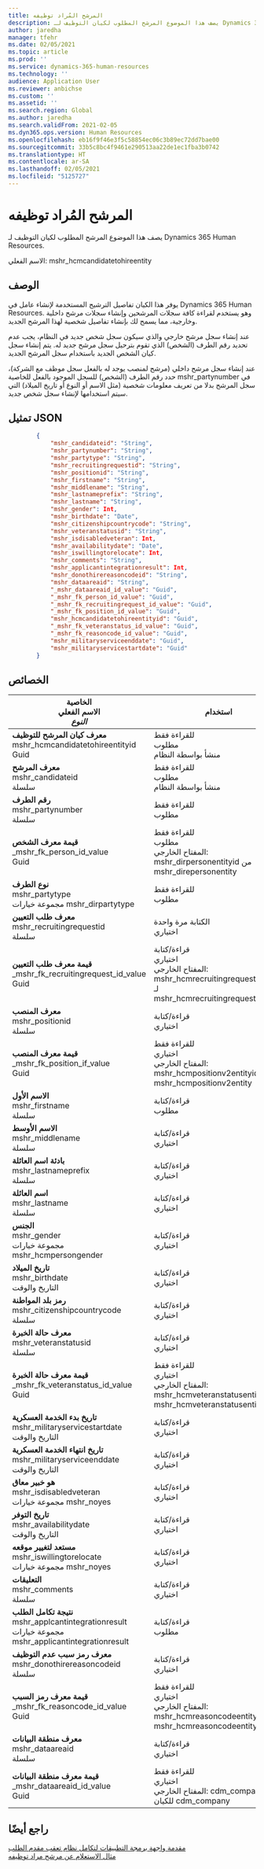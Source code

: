 ```yaml
---
title: المرشح المُراد توظيفه
description: يصف هذا الموضوع المرشح المطلوب لكيان التوظيف لـ Dynamics 365 Human Resources.
author: jaredha
manager: tfehr
ms.date: 02/05/2021
ms.topic: article
ms.prod: ''
ms.service: dynamics-365-human-resources
ms.technology: ''
audience: Application User
ms.reviewer: anbichse
ms.custom: ''
ms.assetid: ''
ms.search.region: Global
ms.author: jaredha
ms.search.validFrom: 2021-02-05
ms.dyn365.ops.version: Human Resources
ms.openlocfilehash: eb16f9f46e3f5c58854ec06c3b89ec72dd7bae00
ms.sourcegitcommit: 33b5c8bc4f9461e290513aa22de1ec1fba3b0742
ms.translationtype: HT
ms.contentlocale: ar-SA
ms.lasthandoff: 02/05/2021
ms.locfileid: "5125727"
---
```

# <a name="candidate-to-hire"></a>المرشح المُراد توظيفه

يصف هذا الموضوع المرشح المطلوب لكيان التوظيف لـ Dynamics 365 Human Resources.

الاسم الفعلي: mshr_hcmcandidatetohireentity

## <a name="description"></a>الوصف

يوفر هذا الكيان تفاصيل الترشيح المستخدمة لإنشاء عامل في Dynamics 365 Human Resources. وهو يستخدم لقراءة كافة سجلات المرشحين وإنشاء سجلات مرشح داخلية وخارجية، مما يسمح لك بإنشاء تفاصيل شخصية لهذا المرشح الجديد.

عند إنشاء سجل مرشح خارجي والذي سيكون سجل شخص جديد في النظام، يجب عدم تحديد رقم الطرف (الشخص) الذي تقوم بترحيل سجل مرشح جديد له. يتم إنشاء سجل كيان الشخص الجديد باستخدام سجل المرشح الجديد.

عند إنشاء سجل مرشح داخلي (مرشح لمنصب يوجد له بالفعل سجل موظف مع الشركة)، حدد رقم الطرف (الشخص) للسجل الموجود بالفعل للخاصية mshr_partynumber في سجل المرشح بدلا من تعريف معلومات شخصية (مثل الاسم أو النوع أو تاريخ الميلاد) التي سيتم استخدامها لإنشاء سجل شخص جديد.

## <a name="json-representation"></a>تمثيل JSON

```json
        {
            "mshr_candidateid": "String",
            "mshr_partynumber": "String",
            "mshr_partytype": "String",
            "mshr_recruitingrequestid": "String",
            "mshr_positionid": "String",
            "mshr_firstname": "String",
            "mshr_middlename": "String",
            "mshr_lastnameprefix": "String",
            "mshr_lastname": "String",
            "mshr_gender": Int,
            "mshr_birthdate": "Date",
            "mshr_citizenshipcountrycode": "String",
            "mshr_veteranstatusid": "String",
            "mshr_isdisabledveteran": Int,
            "mshr_availabilitydate": "Date",
            "mshr_iswillingtorelocate": Int,
            "mshr_comments": "String",
            "mshr_applicantintegrationresult": Int,
            "mshr_donothirereasoncodeid": "String",
            "mshr_dataareaid": "String",
            "_mshr_dataareaid_id_value": "Guid",
            "_mshr_fk_person_id_value": "Guid",
            "_mshr_fk_recruitingrequest_id_value": "Guid",
            "_mshr_fk_position_id_value": "Guid",
            "mshr_hcmcandidatetohireentityid": "Guid",
            "_mshr_fk_veteranstatus_id_value": "Guid",
            "_mshr_fk_reasoncode_id_value": "Guid",
            "mshr_militaryserviceenddate": "Guid",
            "mshr_militaryservicestartdate": "Guid"
        }
```

## <a name="properties"></a>الخصائص

| الخاصية<br>**الاسم الفعلي**<br>**_النوع_** | استخدام | الوصف |
| --- | --- | --- |
| **معرف كيان المرشح للتوظيف**<br>mshr_hcmcandidatetohireentityid<br>Guid | للقراءة فقط<br>مطلوب<br>منشأ بواسطة النظام | معرف فريد منشأ بواسطة النظام لسجل الكيان. |
| **معرف المرشح**<br>mshr_candidateid<br>سلسلة | للقراءة فقط<br>مطلوب<br>منشأ بواسطة النظام | المعرف الفريد للكيان. |
| **رقم الطرف**<br>mshr_partynumber<br>سلسلة | للقراءة فقط<br>مطلوب | رقم الطرف (الشخص) لسجل الشخص المرشح. |
| **قيمة معرف الشخص**<br>_mshr_fk_person_id_value<br>Guid | للقراءة فقط<br>مطلوب<br>المفتاح الخارجي: mshr_dirpersonentityid من mshr_direpersonentity | المعرف الفريد المنشأ بواسطة النظام لسجل الطرف (الشخص) الخاص بالمرشح. |
| **نوع الطرف**<br>mshr_partytype<br>مجموعة خيارات mshr_dirpartytype | للقراءة فقط<br>مطلوب | نوع الطرف للسجل، كما هو محدد في مجموعة الخيارات mshr_dirpartytype. بالنسبة لهذا الكيان، سيكون النوع دائمًا "شخص". |
| **معرف طلب التعيين**<br>mshr_recruitingrequestid<br>سلسلة | الكتابة مرة واحدة<br>اختياري | يشير إلى طلب التعيين الذي يستوفيه المرشح. |
| **قيمة معرف طلب التعيين**<br>_mshr_fk_recruitingrequest_id_value<br>Guid | قراءة/كتابة<br>اختياري<br>المفتاح الخارجي: mshr_hcmrecruitingrequestentityid لـ mshr_hcmrecruitingrequestentity | المعرف الفريد المنشأ بواسطة النظام لطلب التوظيف هلذي يستوفيه المرشح. |
| **معرف المنصب**<br>mshr_positionid<br>سلسلة | قراءة/كتابة<br>اختياري | المعرف الخاص بالمنصب الذي يتم اعتبار المرشح لشغله. |
| **قيمة معرف المنصب**<br>_mshr_fk_position_if_value<br>Guid | للقراءة فقط<br>اختياري<br>المفتاح الخارجي: mshr_hcmpositionv2entityid لـ mshr_hcmpositionv2entity | المعرف المنشأة بواسطة النظام للمنصب الذي يتم اعتبار المرشح لشغله. |
| **الاسم الأول**<br>mshr_firstname<br>سلسلة | قراءة/كتابة<br>مطلوب | الاسم الأول للمرشح. |
| **الاسم الأوسط**<br>mshr_middlename<br>سلسلة | قراءة/كتابة<br>اختياري | الاسم الأوسط للمرشح. |
| **بادئة اسم العائلة**<br>mshr_lastnameprefix<br>سلسلة | قراءة/كتابة<br>اختياري | بادئة اسم العائلة للمرشح. |
| **اسم العائلة**<br>mshr_lastname<br>سلسلة | قراءة/كتابة<br>اختياري | اسم العائلة للمرشح. |
| **الجنس**<br>mshr_gender<br>مجموعة خيارات mshr_hcmpersongender | قراءة/كتابة<br>اختياري | نوع المرشح. |
| **تاريخ الميلاد**<br>mshr_birthdate<br>التاريخ والوقت | قراءة/كتابة<br>اختياري | تاريخ ميلاد المرشح. |
| **رمز بلد المواطنة**<br>mshr_citizenshipcountrycode<br>سلسلة | قراءة/كتابة<br>اختياري | يحدد البلد الذي هو موطن المرشح. رموز البلاد الصالحة في mshr_logisticaddresscountryregionentity. |
| **معرف حالة الخبرة**<br>mshr_veteranstatusid<br>سلسلة | قراءة/كتابة<br>اختياري | يشير إلى حالة الخبرة للمرشح. |
| **قيمة معرف حالة الخبرة**<br>_mshr_fk_veteranstatus_id_value<br>Guid | للقراءة فقط<br>اختياري<br>المفتاح الخارجي: mshr_hcmveteranstatusentityid لـ mshr_hcmveteranstatusentity | معرف فريد منشأ بواسطة النظام لسجل كيان حالة الخبرة. |
| **تاريخ بدء الخدمة العسكرية**<br>mshr_militaryservicestartdate<br>التاريخ والوقت | قراءة/كتابة<br>اختياري | تاريخ بدء الخدمة العسكرية للمرشح. |
| **تاريخ انتهاء الخدمة العسكرية**<br>mshr_militaryserviceenddate<br>التاريخ والوقت | قراءة/كتابة<br>اختياري | تاريخ انتهاء الخدمة العسكرية للمرشح. |
| **هو خبير معاق**<br>mshr_isdisabledveteran<br>مجموعة خيارات mshr_noyes | قراءة/كتابة<br>اختياري | يشير إلى ما إذا قام المرشح بتعطيل حالة الخبرة. |
| **تاريخ التوفر**<br>mshr_availabilitydate<br>التاريخ والوقت | قراءة/كتابة<br>اختياري | التاريخ الأسبق الذي سيكون فيه المرشح متاحًا للعمل. |
| **مستعد لتغيير موقعه**<br>mshr_iswillingtorelocate<br>مجموعة خيارات mshr_noyes | قراءة/كتابة<br>اختياري | يشير إلى ما إذا كان المرشح على استعداد لتغيير محل إقامته لأجل المنصب. |
| **التعليقات**<br>mshr_comments<br>سلسلة | قراءة/كتابة<br>اختياري | التعليقات التي يتم استخدامها بواسطة مدير التوظيف أو مدير التعيين. |
| **نتيجة تكامل الطلب**<br>mshr_applcantintegrationresult<br>مجموعة خيارات mshr_applicantintegrationresult | قراءة/كتابة<br>مطلوب | حالة المرشح في عملية التوظيف المرتبطة بالتكامل. |
| **معرف رمز سبب عدم التوظيف**<br>mshr_donothirereasoncodeid<br>سلسلة | قراءة/كتابة<br>اختياري | يتم توفير رمز السبب اختياريًا عند تعيين الحالة (نتيجة تكامل الطلب) إلى "عدم التوظيف". |
| **قيمة معرف رمز السبب**<br>_mshr_fk_reasoncode_id_value<br>Guid | للقراءة فقط<br>اختياري<br>المفتاح الخارجي: mshr_hcmreasoncodeentityid لـ mshr_hcmreasoncodeentity entity | معرف فريد منشأ بواسطة النظام لرمز سبب **عدد التوظيف**. |
| **معرف منطقة البيانات**<br>mshr_dataareaid<br>سلسلة | قراءة/كتابة<br>اختياري |  يحدد الكيان القانوني (الشركة). |
| **قيمة معرف منطقة البيانات**<br>_mshr_dataareaid_id_value<br>Guid | للقراءة فقط<br>اختياري<br>المفتاح الخارجي: cdm_companyid للكيان cdm_company | قيمة GUID تم إنشاؤها بواسطة النظام لتعرف الكيان القانوني (الشركة). |

## <a name="see-also"></a>راجع أيضًا

[مقدمة واجهة برمجة التطبيقات لتكامل نظام تعقب مقدم الطلب](hr-admin-integration-ats-api-introduction.md)<br>
[مثال الاستعلام عن مرشح مراد توظيفه](hr-admin-integration-ats-api-candidate-to-hire-example-query.md)
